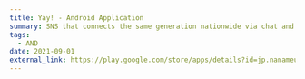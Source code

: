 ```yaml
---
title: Yay! - Android Application
summary: SNS that connects the same generation nationwide via chat and call. Tech Stacks - MVVM, Kotlin, Jetpack Compose, Coroutine, RxJava, Realm.
tags:
  - AND
date: 2021-09-01
external_link: https://play.google.com/store/apps/details?id=jp.nanameue.yay
---
```

